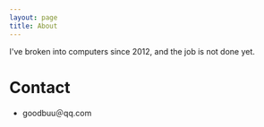 ```yaml
---
layout: page
title: About
---
```


I've broken into computers since 2012, and the job is not done yet.

# Contact
- goodbuu＠qq.com